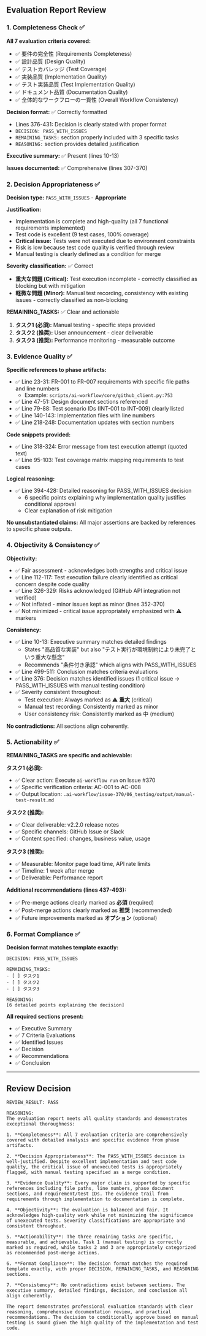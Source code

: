 ## Evaluation Report Review

### 1. Completeness Check ✅

**All 7 evaluation criteria covered:**
- ✅ 要件の完全性 (Requirements Completeness)
- ✅ 設計品質 (Design Quality)
- ✅ テストカバレッジ (Test Coverage)
- ✅ 実装品質 (Implementation Quality)
- ✅ テスト実装品質 (Test Implementation Quality)
- ✅ ドキュメント品質 (Documentation Quality)
- ✅ 全体的なワークフローの一貫性 (Overall Workflow Consistency)

**Decision format:** ✅ Correctly formatted
- Lines 376-431: Decision is clearly stated with proper format
- `DECISION: PASS_WITH_ISSUES`
- `REMAINING_TASKS:` section properly included with 3 specific tasks
- `REASONING:` section provides detailed justification

**Executive summary:** ✅ Present (lines 10-13)

**Issues documented:** ✅ Comprehensive (lines 307-370)
### 2. Decision Appropriateness ✅

**Decision type:** `PASS_WITH_ISSUES` - **Appropriate**

**Justification:**
- Implementation is complete and high-quality (all 7 functional requirements implemented)
- Test code is excellent (9 test cases, 100% coverage)
- **Critical issue:** Tests were not executed due to environment constraints
- Risk is low because test code quality is verified through review
- Manual testing is clearly defined as a condition for merge

**Severity classification:** ✅ Correct
- **重大な問題 (Critical):** Test execution incomplete - correctly classified as blocking but with mitigation
- **軽微な問題 (Minor):** Manual test recording, consistency with existing issues - correctly classified as non-blocking

**REMAINING_TASKS:** ✅ Clear and actionable
1. **タスク1 (必須):** Manual testing - specific steps provided
2. **タスク2 (推奨):** User announcement - clear deliverable
3. **タスク3 (推奨):** Performance monitoring - measurable outcome
### 3. Evidence Quality ✅

**Specific references to phase artifacts:**
- ✅ Line 23-31: FR-001 to FR-007 requirements with specific file paths and line numbers
  - Example: `scripts/ai-workflow/core/github_client.py:753`
- ✅ Line 47-51: Design document sections referenced
- ✅ Line 79-88: Test scenario IDs (INT-001 to INT-009) clearly listed
- ✅ Line 140-143: Implementation files with line numbers
- ✅ Line 218-248: Documentation updates with section numbers

**Code snippets provided:**
- ✅ Line 318-324: Error message from test execution attempt (quoted text)
- ✅ Line 95-103: Test coverage matrix mapping requirements to test cases

**Logical reasoning:**
- ✅ Line 394-428: Detailed reasoning for PASS_WITH_ISSUES decision
  - 6 specific points explaining why implementation quality justifies conditional approval
  - Clear explanation of risk mitigation

**No unsubstantiated claims:** All major assertions are backed by references to specific phase outputs.
### 4. Objectivity & Consistency ✅

**Objectivity:**
- ✅ Fair assessment - acknowledges both strengths and critical issue
- ✅ Line 112-117: Test execution failure clearly identified as critical concern despite code quality
- ✅ Line 326-329: Risks acknowledged (GitHub API integration not verified)
- ✅ Not inflated - minor issues kept as minor (lines 352-370)
- ✅ Not minimized - critical issue appropriately emphasized with ⚠️ markers

**Consistency:**
- ✅ Line 10-13: Executive summary matches detailed findings
  - States "高品質な実装" but also "テスト実行が環境制約により未完了という重大な懸念"
  - Recommends "条件付き承認" which aligns with PASS_WITH_ISSUES
- ✅ Line 499-511: Conclusion matches criteria evaluations
- ✅ Line 376: Decision matches identified issues (1 critical issue → PASS_WITH_ISSUES with manual testing condition)
- ✅ Severity consistent throughout:
  - Test execution: Always marked as ⚠️ **重大** (critical)
  - Manual test recording: Consistently marked as minor
  - User consistency risk: Consistently marked as 中 (medium)

**No contradictions:** All sections align coherently.
### 5. Actionability ✅

**REMAINING_TASKS are specific and achievable:**

**タスク1 (必須):**
- ✅ Clear action: Execute `ai-workflow run` on Issue #370
- ✅ Specific verification criteria: AC-001 to AC-008
- ✅ Output location: `.ai-workflow/issue-370/06_testing/output/manual-test-result.md`

**タスク2 (推奨):**
- ✅ Clear deliverable: v2.2.0 release notes
- ✅ Specific channels: GitHub Issue or Slack
- ✅ Content specified: changes, business value, usage

**タスク3 (推奨):**
- ✅ Measurable: Monitor page load time, API rate limits
- ✅ Timeline: 1 week after merge
- ✅ Deliverable: Performance report

**Additional recommendations (lines 437-493):**
- ✅ Pre-merge actions clearly marked as **必須** (required)
- ✅ Post-merge actions clearly marked as **推奨** (recommended)
- ✅ Future improvements marked as **オプション** (optional)

### 6. Format Compliance ✅

**Decision format matches template exactly:**
```
DECISION: PASS_WITH_ISSUES

REMAINING_TASKS:
- [ ] タスク1
- [ ] タスク2
- [ ] タスク3

REASONING:
[6 detailed points explaining the decision]
```

**All required sections present:**
- ✅ Executive Summary
- ✅ 7 Criteria Evaluations
- ✅ Identified Issues
- ✅ Decision
- ✅ Recommendations
- ✅ Conclusion

---
## Review Decision

```
REVIEW_RESULT: PASS

REASONING:
The evaluation report meets all quality standards and demonstrates exceptional thoroughness:

1. **Completeness**: All 7 evaluation criteria are comprehensively covered with detailed analysis and specific evidence from phase artifacts.

2. **Decision Appropriateness**: The PASS_WITH_ISSUES decision is well-justified. Despite excellent implementation and test code quality, the critical issue of unexecuted tests is appropriately flagged, with manual testing specified as a merge condition.

3. **Evidence Quality**: Every major claim is supported by specific references including file paths, line numbers, phase document sections, and requirement/test IDs. The evidence trail from requirements through implementation to documentation is complete.

4. **Objectivity**: The evaluation is balanced and fair. It acknowledges high-quality work while not minimizing the significance of unexecuted tests. Severity classifications are appropriate and consistent throughout.

5. **Actionability**: The three remaining tasks are specific, measurable, and achievable. Task 1 (manual testing) is correctly marked as required, while tasks 2 and 3 are appropriately categorized as recommended post-merge actions.

6. **Format Compliance**: The decision format matches the required template exactly, with proper DECISION, REMAINING_TASKS, and REASONING sections.

7. **Consistency**: No contradictions exist between sections. The executive summary, detailed findings, decision, and conclusion all align coherently.

The report demonstrates professional evaluation standards with clear reasoning, comprehensive documentation review, and practical recommendations. The decision to conditionally approve based on manual testing is sound given the high quality of the implementation and test code.
```